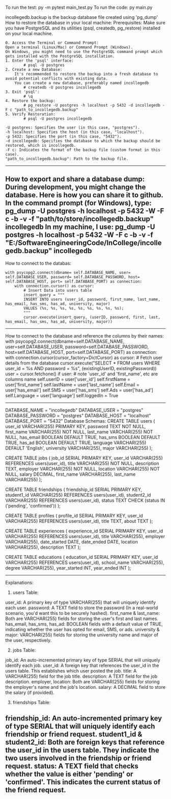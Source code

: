 To run the test: py -m pytest main_test.py 
To run the code: py main.py

incollegedb.backup is the backup database file created using 'pg_dump'
How to restore the database in your local machine:
    Prerequisites: Make sure you have PostgreSQL and its utilities (psql, createdb, pg_restore) installed on your local machine.
    
    0. Access the Terminal or Command Prompt:
    Open a terminal (Linux/Mac) or Command Prompt (Windows). 
    On Windows, you might need to use the PostgreSQL command prompt which gets installed with the PostgreSQL installation.
    1. Enter the 'psql' interface:
            # psql -U postgres
    2. Create a new Database: 
        It's recommended to restore the backup into a fresh database to avoid potential conflicts with existing data. 
        You can create a new database, preferably named incollegedb
            # createdb -U postgres incollegedb
    3. Exit 'psql':
            # \q
    4. Restore the backup:
            # pg_restore -U postgres -h localhost -p 5432 -d incollegedb -F c "path_to_incollegedb.backup"
    5. Verify Restoration:
            # psql -U postgres incollegedb

    -U postgres: Specifies the user (in this case, "postgres").
    -h localhost: Specifies the host (in this case, "localhost").
    -p 5432: Specifies the port (in this case, "5432").
    -d incollegedb: Specifies the database to which the backup should be restored, which is incollegedb.
    -F c: Indicates the format of the backup file (custom format in this case).
    "path_to_incollegedb.backup": Path to the backup file.
------------------------------------------------------------------------------------------------------
How to export and share a database dump:
    During development, you might change the database. Here is how you can share it to github.
    In the command prompt (for Windows), type:
        pg_dump -U postgres -h localhost -p 5432 -W -F c -b -v -f "path/to/store/incollegedb.backup" incollegedb
    In my machine, I use:
        pg_dump -U postgres -h localhost -p 5432 -W -F c -b -v -f "E:/SoftwareEngineeringCode/InCollege/incollegedb.backup" incollegedb
------------------------------------------------------------------------------------------------------
How to connect to the databas:
    
    with psycopg2.connect(dbname= self.DATABASE_NAME, user= self.DATABASE_USER, password= self.DATABASE_PASSWORD, host= self.DATABASE_HOST, port= self.DATABASE_PORT) as connection:
        with connection.cursor() as cursor:
            # Insert Data into users table
            insert_query = """
            INSERT INTO users (user_id, password, first_name, last_name, has_email, has_sms, has_ad, university, major)
            VALUES (%s, %s, %s, %s, %s, %s, %s, %s, %s);
            """
            cursor.execute(insert_query, (userID, password, first, last, has_email, has_sms, has_ad, university, major))

------------------------------------------------------------------------------------------------------
How to connect to the database and reference the columns by their names:
    with psycopg2.connect(dbname=self.DATABASE_NAME, user=self.DATABASE_USER, password=self.DATABASE_PASSWORD, host=self.DATABASE_HOST, port=self.DATABASE_PORT) as connection:
        with connection.cursor(cursor_factory=DictCursor) as cursor:
            # Fetch user details from the database
            cursor.execute("SELECT * FROM users WHERE user_id = %s AND password = %s", (existingUserID, existingPassword))
            user = cursor.fetchone()
    if user: # note 'user_id' and 'first_name', etc are columns name
        self.userID = user['user_id']
        self.firstName = user['first_name']
        self.lastName = user['last_name']
        self.Email = user['has_email']
        self.SMS = user['has_sms']
        self.Ads = user['has_ad']
        self.Language = user['language']
        self.loggedIn = True

------------------------------------------------------------------------------------------------------
DATABASE_NAME = "incollegedb"
DATABASE_USER = "postgres"
DATABASE_PASSWORD = "postgres"
DATABASE_HOST = "localhost" 
DATABASE_PORT = "5432"
Database Schemas:
CREATE TABLE users (
    user_id VARCHAR(255) PRIMARY KEY,
    password TEXT NOT NULL,
    first_name VARCHAR(255) NOT NULL,
    last_name VARCHAR(255) NOT NULL,
    has_email BOOLEAN DEFAULT TRUE,
    has_sms BOOLEAN DEFAULT TRUE,
    has_ad BOOLEAN DEFAULT TRUE,
    language VARCHAR(255) DEFAULT 'English',
    university VARCHAR(255),
    major VARCHAR(255)
);

CREATE TABLE jobs (
    job_id SERIAL PRIMARY KEY,
    user_id VARCHAR(255) REFERENCES users(user_id),
    title VARCHAR(255) NOT NULL,
    description TEXT,
    employer VARCHAR(255) NOT NULL,
    location VARCHAR(255) NOT NULL,
    salary DECIMAL,
    first_name VARCHAR(255),
    last_name VARCHAR(255)
);

CREATE TABLE friendships (
    friendship_id SERIAL PRIMARY KEY,
    student1_id VARCHAR(255) REFERENCES users(user_id),
    student2_id VARCHAR(255) REFERENCES users(user_id),
    status TEXT CHECK (status IN ('pending', 'confirmed'))
);

CREATE TABLE profiles (
    profile_id SERIAL PRIMARY KEY,
    user_id VARCHAR(255) REFERENCES users(user_id),
    title TEXT,
    about TEXT
);

CREATE TABLE experiences (
    experience_id SERIAL PRIMARY KEY,
    user_id VARCHAR(255) REFERENCES users(user_id),
    title VARCHAR(255),
    employer VARCHAR(255),
    date_started DATE,
    date_ended DATE,
    location VARCHAR(255),
    description TEXT
);

CREATE TABLE educations (
    education_id SERIAL PRIMARY KEY,
    user_id VARCHAR(255) REFERENCES users(user_id),
    school_name VARCHAR(255),
    degree VARCHAR(255),
    year_started INT,
    year_ended INT
);

------------------------------------------------------------------------------------------------------
Explanations:

1.	users Table:

user_id: A primary key of type VARCHAR(255) that will uniquely identify each user.
password: A TEXT field to store the password (In a real-world scenario, you'd want this to be securely hashed).
first_name & last_name: Both are VARCHAR(255) fields for storing the user's first and last names.
has_email, has_sms, has_ad: BOOLEAN fields with a default value of TRUE, indicating whether the user has opted for email, SMS, or ads.
university & major: VARCHAR(255) fields for storing the university name and major of the user, respectively.

2.	jobs Table:

job_id: An auto-incremented primary key of type SERIAL that will uniquely identify each job.
user_id: A foreign key that references the user_id in the users table. This establishes which user posted the job.
title: A VARCHAR(255) field for the job title.
description: A TEXT field for the job description.
employer, location: Both are VARCHAR(255) fields for storing the employer's name and the job's location.
salary: A DECIMAL field to store the salary (if provided).

3.	friendships Table:

friendship_id: An auto-incremented primary key of type SERIAL that will uniquely identify each friendship or friend request.
student1_id & student2_id: Both are foreign keys that reference the user_id in the users table. They indicate the two users involved in the friendship or friend request.
status: A TEXT field that checks whether the value is either 'pending' or 'confirmed'. This indicates the current status of the friend request.
------------------------------------------------------------------------------------------------------
